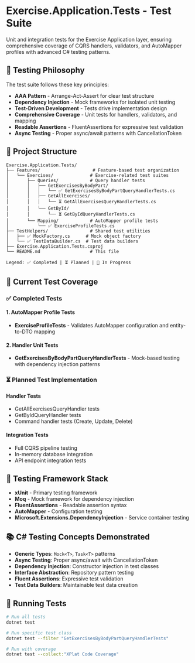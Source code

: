 # Exercise.Application.Tests - Test Suite

Unit and integration tests for the Exercise Application layer, ensuring comprehensive coverage of CQRS handlers, validators, and AutoMapper profiles with advanced C# testing patterns.

## 🧪 Testing Philosophy

The test suite follows these key principles:

- **AAA Pattern** - Arrange-Act-Assert for clear test structure  
- **Dependency Injection** - Mock frameworks for isolated unit testing
- **Test-Driven Development** - Tests drive implementation design
- **Comprehensive Coverage** - Unit tests for handlers, validators, and mapping
- **Readable Assertions** - FluentAssertions for expressive test validation
- **Async Testing** - Proper async/await patterns with CancellationToken

## 📁 Project Structure

```plaintext
Exercise.Application.Tests/
├── Features/                    # Feature-based test organization
│   └── Exercises/              # Exercise-related test suites
│       ├── Queries/            # Query handler tests
│       │   ├── GetExercisesByBodyPart/
│       │   │   └── ✅ GetExercisesByBodyPartQueryHandlerTests.cs
│       │   ├── GetAllExercises/
│       │   │   └── ⏳ GetAllExercisesQueryHandlerTests.cs
│       │   └── GetById/
│       │       └── ⏳ GetByIdQueryHandlerTests.cs
│       └── Mapping/            # AutoMapper profile tests
│           └── ✅ ExerciseProfileTests.cs
├── TestHelpers/                # Shared test utilities
│   ├── ✅ MockFactory.cs      # Mock object factory
│   └── ✅ TestDataBuilder.cs  # Test data builders
├── Exercise.Application.Tests.csproj
└── README.md                   # This file

Legend: ✅ Completed | ⏳ Planned | 🔄 In Progress
```

## 🎯 Current Test Coverage

### ✅ **Completed Tests**

#### **1. AutoMapper Profile Tests**

- **ExerciseProfileTests** - Validates AutoMapper configuration and entity-to-DTO mapping

#### **2. Handler Unit Tests**  

- **GetExercisesByBodyPartQueryHandlerTests** - Mock-based testing with dependency injection patterns

### ⏳ **Planned Test Implementation**

#### **Handler Tests**

- GetAllExercisesQueryHandler tests
- GetByIdQueryHandler tests  
- Command handler tests (Create, Update, Delete)

#### **Integration Tests**

- Full CQRS pipeline testing
- In-memory database integration
- API endpoint integration tests

## 🔧 Testing Framework Stack

- **xUnit** - Primary testing framework
- **Moq** - Mock framework for dependency injection
- **FluentAssertions** - Readable assertion syntax
- **AutoMapper** - Configuration testing
- **Microsoft.Extensions.DependencyInjection** - Service container testing

## 📚 C# Testing Concepts Demonstrated

- **Generic Types**: `Mock<T>`, `Task<T>` patterns
- **Async Testing**: Proper async/await with CancellationToken
- **Dependency Injection**: Constructor injection in test classes
- **Interface Abstraction**: Repository pattern testing
- **Fluent Assertions**: Expressive test validation
- **Test Data Builders**: Maintainable test data creation

## 🏃 Running Tests

```bash
# Run all tests
dotnet test

# Run specific test class
dotnet test --filter "GetExercisesByBodyPartQueryHandlerTests"

# Run with coverage
dotnet test --collect:"XPlat Code Coverage"
```